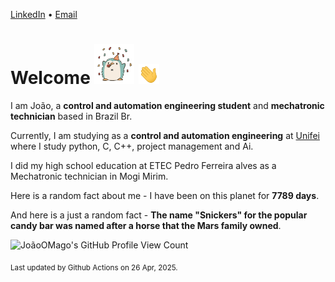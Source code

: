 [LinkedIn](https://www.linkedin.com/in/joão-pedro-gozzoli-b95641301/) &bull;
[Email](joaopedrogozzoli@gmail.com)

# Welcome <img src="happy.gif" height="64px" /> <img src="wave.gif" height="32px" />

I am João, a  **control and automation engineering student** and **mechatronic technician** based in Brazil Br.

Currently, I am studying as a **control and automation engineering** at [Unifei](https://unifei.edu.br) where I study python, C, C++, project management and Ai.

I did my high school education at ETEC Pedro Ferreira alves as a Mechatronic technician in Mogi Mirim.

Here is a random fact about me - I have been on this planet for **7789 days**.

And here is a just a random fact -  **The name "Snickers" for the popular candy bar was named after a horse that the Mars family owned**.

![JoãoOMago's GitHub Profile View Count](https://komarev.com/ghpvc/?username=JoaoOMago)

<sub>Last updated by Github Actions on 26 Apr, 2025.</sub>

